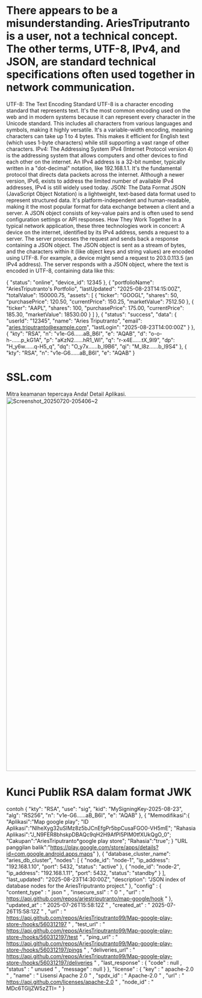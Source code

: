 # There appears to be a misunderstanding. AriesTriputranto is a user, not a technical concept. The other terms, UTF-8, IPv4, and JSON, are standard technical specifications often used together in network communication.
UTF-8: The Text Encoding Standard
UTF-8 is a character encoding standard that represents text. It's the most common encoding used on the web and in modern systems because it can represent every character in the Unicode standard. This includes all characters from various languages and symbols, making it highly versatile. It's a variable-width encoding, meaning characters can take up 1 to 4 bytes. This makes it efficient for English text (which uses 1-byte characters) while still supporting a vast range of other characters.
IPv4: The Addressing System
IPv4 (Internet Protocol version 4) is the addressing system that allows computers and other devices to find each other on the internet. An IPv4 address is a 32-bit number, typically written in a "dot-decimal" notation, like 192.168.1.1. It's the fundamental protocol that directs data packets across the internet. Although a newer version, IPv6, exists to address the limited number of available IPv4 addresses, IPv4 is still widely used today.
JSON: The Data Format
JSON (JavaScript Object Notation) is a lightweight, text-based data format used to represent structured data. It's platform-independent and human-readable, making it the most popular format for data exchange between a client and a server. A JSON object consists of key-value pairs and is often used to send configuration settings or API responses.
How They Work Together
In a typical network application, these three technologies work in concert:
A device on the internet, identified by its IPv4 address, sends a request to a server.
The server processes the request and sends back a response containing a JSON object.
The JSON object is sent as a stream of bytes, and the characters within it (like object keys and string values) are encoded using UTF-8.
For example, a device might send a request to 203.0.113.5 (an IPv4 address). The server responds with a JSON object, where the text is encoded in UTF-8, containing data like this:

{
  "status": "online",
  "device_id": 12345
},
{
  "portfolioName": "AriesTriputranto's Portfolio",
  "lastUpdated": "2025-08-23T14:15:00Z",
  "totalValue": 150000.75,
  "assets": [
    {
      "ticker": "GOOGL",
      "shares": 50,
      "purchasePrice": 120.50,
      "currentPrice": 150.25,
      "marketValue": 7512.50
    },
    {
      "ticker": "AAPL",
      "shares": 100,
      "purchasePrice": 175.00,
      "currentPrice": 185.30,
      "marketValue": 18530.00
    }
  ]
},
{
  "status": "success",
  "data": {
    "userId": "12345",
    "name": "Aries Triputranto",
    "email": "aries.triputranto@example.com",
    "lastLogin": "2025-08-23T14:00:00Z"
  }
},
{
  "kty": "RSA",
  "n": "v1e-G6...<truncated>...aB_B6I",
  "e": "AQAB",
  "d": "o-o-h-...<truncated>...p_kG1A",
  "p": "aKzN2...<truncated>...hR1_Wl",
  "q": "r-x4E...<truncated>...tX_9I9",
  "dp": "H_y6w...<truncated>...q-H5_q",
  "dq": "O_y7x...<truncated>...b_l9B6",
  "qi": "M_l8z...<truncated>...b_l9S4"
},
{
  "kty": "RSA",
  "n": "v1e-G6...<truncated>...aB_B6I",
  "e": "AQAB"
}

# SSL.com
Mitra keamanan tepercaya Anda!
Detail Aplikasi.<img width="996" height="992" alt="Screenshot_20250720-205406~2" src="https://github.com/user-attachments/assets/9969a47c-2038-4095-b9db-9c7e142f33af" />

# Kunci Publik RSA dalam format JWK
contoh 
{
  "kty": "RSA",
  "use": "sig",
  "kid": "MySigningKey-2025-08-23",
  "alg": "RS256",
  "n": "v1e-G6...<truncated>...aB_B6I",
  "e": "AQAB"
},
{
"Memodifikasi":{
 "Aplikasi":"Map google play";
 "ID Aplikasi":"NIheXyg32uSIMz8z5bJCnEfgPr5bpCusaFGO0-VH5mE";
 "Rahasia Aplikasi":"J_N9FER8bhskpDBAQc9qH2H9AfPl5PIM0tfXUkQgO_0";
 "Cakupan":"AriesTriputranto*google play store";
 "Rahasia":"true"; }
 "URL panggilan balik":"https://play.google.com/store/apps/details?id=com.google.android.apps.maps"
},
{
  "database_cluster_name": "aries_db_cluster",
  "nodes": [
    {
      "node_id": "node-1",
      "ip_address": "192.168.1.10",
      "port": 5432,
      "status": "active"
    },
    {
      "node_id": "node-2",
      "ip_address": "192.168.1.11",
      "port": 5432,
      "status": "standby"
    }
  ],
  "last_updated": "2025-08-23T14:30:00Z",
  "description": "JSON index of database nodes for the AriesTriputranto project."
},
"config" : {
       "content_type" : " json " ,
       "insecure_ssl" : " 0 " ,
       "url" : " https://api.github.com/repos/ariestriputranto/map-google/hook "
    },
    "updated_at" : " 2025-07-26T15:58:12Z " ,
     "created_at" : " 2025-07-26T15:58:12Z " ,
     "url" : " https://api.github.com/repos/AriesTriputranto99/Map-google-play-store-/hooks/560312197 " ,
     "test_url" : " https://api.github.com/repos/AriesTriputranto99/Map-google-play-store-/hooks/560312197/test " ,
     "ping_url" : " https://api.github.com/repos/AriesTriputranto99/Map-google-play-store-/hooks/560312197/pings " ,
     "deliveries_url" : " https://api.github.com/repos/AriesTriputranto99/Map-google-play-store-/hooks/560312197/deliveries " ,
     "last_response" : {
       "code" : null ,
       "status" : " unused " ,
       "message" : null
    }
  },
"license" : {
       "key" : " apache-2.0 " ,
       "name" : " Lisensi Apache 2.0 " ,
       "spdx_id" : " Apache-2.0 " ,
       "url" : " https://api.github.com/licenses/apache-2.0 " ,
       "node_id" : " MDc6TGljZW5zZTI= "
    }
  
  
  

 
  
